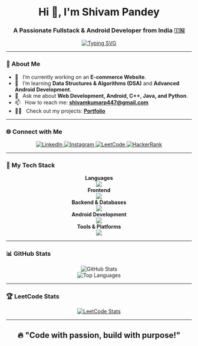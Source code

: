 <div align="center">

# Hi 👋, I'm Shivam Pandey

### A Passionate Fullstack & Android Developer from India 🇮🇳

<a href="https://github.com/anuraghazra/convoychat">
  <img src="https://readme-typing-svg.herokuapp.com?font=Poppins&size=22&color=8000FF&center=true&vCenter=true&width=500&lines=Fullstack+Developer;Android+Developer;Always+learning+new+things;Let's+build+something+amazing!" alt="Typing SVG">
</a>

</div>

---

### 📝 About Me

- 🔭 &nbsp; I’m currently working on an **E-commerce Website**.
- 🌱 &nbsp; I’m learning **Data Structures & Algorithms (DSA)** and **Advanced Android Development**.
- 💬 &nbsp; Ask me about **Web Development, Android, C++, Java, and Python**.
- 📫 &nbsp; How to reach me: **shivamkumarp447@gmail.com**
- 👨‍💻 &nbsp; Check out my projects: <a href="https://shivamstorm.netlify.app/" target="_blank">**Portfolio**</a>

---

### 🌐 Connect with Me

<p align="center">
  <a href="https://www.linkedin.com/in/pandey--shivam/" target="_blank">
    <img src="https://img.shields.io/badge/LinkedIn-0A66C2?style=for-the-badge&logo=linkedin&logoColor=white" alt="LinkedIn">
  </a>
  <a href="https://www.instagram.com/shivam_storm7/" target="_blank">
    <img src="https://img.shields.io/badge/Instagram-E4405F?style=for-the-badge&logo=instagram&logoColor=white" alt="Instagram">
  </a>
  <a href="https://leetcode.com/shivam_2233/" target="_blank">
    <img src="https://img.shields.io/badge/LeetCode-FFA116?style=for-the-badge&logo=leetcode&logoColor=white" alt="LeetCode">
  </a>
  <a href="https://www.hackerrank.com/profile/shivamkumarp447" target="_blank">
    <img src="https://img.shields.io/badge/HackerRank-2EC866?style=for-the-badge&logo=hackerrank&logoColor=white" alt="HackerRank">
  </a>
</p>

---

### 🚀 My Tech Stack

<p align="center">
  <strong>Languages</strong><br>
  <img src="https://skillicons.dev/icons?i=c,cpp,java,python,js,html,css,kotlin&theme=light" /><br>
  <strong>Frontend</strong><br>
  <img src="https://skillicons.dev/icons?i=react,redux,nextjs,tailwind,bootstrap,materialui&theme=light" /><br>
  <strong>Backend & Databases</strong><br>
  <img src="https://skillicons.dev/icons?i=nodejs,express,php,mysql,mongodb,firebase&theme=light" /><br>
  <strong>Android Development</strong><br>
  <img src="https://skillicons.dev/icons?i=androidstudio,firebase,kotlin&theme=light" /><br>
  <strong>Tools & Platforms</strong><br>
  <img src="https://skillicons.dev/icons?i=git,github,vscode,postman,figma,vercel&theme=light" />
</p>

---

### 📊 GitHub Stats

<p align="center">
  <img src="https://github-readme-stats-lime-three-42.vercel.app/api?username=storm309&show_icons=true&theme=tokyonight&hide_border=true&count_private=true" alt="GitHub Stats">
  <br>
  <img src="https://github-readme-stats-lime-three-42.vercel.app/api/top-langs/?username=storm309&layout=compact&theme=tokyonight&hide_border=true" alt="Top Languages">
</p>

---

### 🏆 LeetCode Stats

<p align="center">
  <a href="https://leetcode.com/shivam_2233/">
    <img src="https://leetcard.jacoblin.cool/shivam_2233?theme=dark&font=Poppins" alt="LeetCode Stats">
  </a>
</p>

<div align="center">

---
🔥 **"Code with passion, build with purpose!"**
---

</div>
